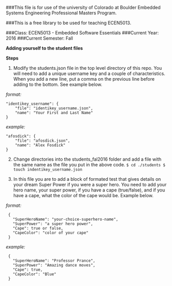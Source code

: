 ###This file is for use of the university of Colorado at Boulder Embedded Systems Engineering Professional Masters Program.

###This is a free library to be used for teaching ECEN5013. 

###Class:  ECEN5013 - Embedded Software Essentials
###Current Year: 2016
###Current Semester: Fall

**Adding yourself to the student files**

**Steps**

1) Modify the students.json file in the top level directory of this repo. You will need to add a unique username key and a couple of characteristics. When you add a new line, put a comma on the previous line before adding to the bottom. See example below.

  *format:*
  ```
  "identikey_username": {
      "file": "identikey_username.json",
      "name": "Your First and Last Name"
  }
  ```
  *example:*
  ```
  "afosdick": {
      "file": "afosdick.json",
      "name": "Alex Fosdick"
  }
  ```

2) Change directories into the students_fal2016 folder and add a file with the same name as the file you put in the above code.
        ```
        $ cd ./students
        $ touch indentikey_username.json
        ```

3) In this file you are to add a block of formated test that gives details on your dream Super Power if you were a super hero. You need to add your hero name, your super power, if you have a cape (true/false), and if you have a cape, what the color of the cape would be. Example below.

  *format:*
  ```
   {
     "SuperHeroName": "your-choice-superhero-name",
     "SuperPower": "a super hero power",
     "Cape": true or false,
     "CapeColor": "color of your cape"
   }
   ```

  *example:*
  ```
   {
     "SuperHeroName": "Professor Prance",
     "SuperPower": "Amazing dance moves",
     "Cape": true,
     "CapeColor": "Blue"
   }
   ```
